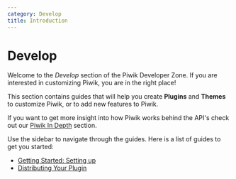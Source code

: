 ```yaml
---
category: Develop
title: Introduction
---
```

# Develop

Welcome to the *Develop* section of the Piwik Developer Zone. If you are interested in customizing Piwik, you are in the right place!

This section contains guides that will help you create **Plugins** and **Themes** to customize Piwik, or to add new features to Piwik.

If you want to get more insight into how Piwik works behind the API's check out our [Piwik In Depth](/piwik-in-depth) section.

Use the sidebar to navigate through the guides. Here is a list of guides to get you started:

- [Getting Started: Setting up](/guides/getting-started-part-1)
- [Distributing Your Plugin](/guides/distributing-your-plugin)
